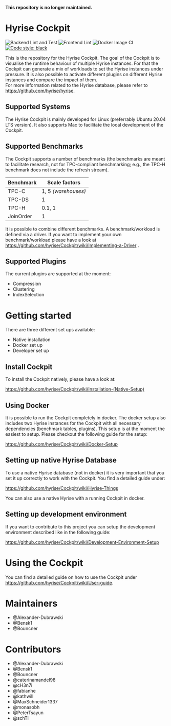 **This repository is no longer maintained.**


# Hyrise Cockpit

![Backend Lint and Test](https://github.com/hyrise/Cockpit/workflows/Backend%20Lint%20and%20Test/badge.svg)
![Frontend Lint](https://github.com/hyrise/Cockpit/workflows/Frontend%20Lint/badge.svg)
![Docker Image CI](https://github.com/hyrise/Cockpit/workflows/Docker%20Image%20CI/badge.svg)
<a href="https://github.com/psf/black"><img alt="Code style: black" src="https://img.shields.io/badge/code%20style-black-000000.svg"></a>

This is the repository for the Hyrise Cockpit. The goal of the Cockpit is to visualise the runtime behaviour of multiple Hyrise instances. For that the Cockpit can generate a mix of workloads to set the Hyrise instances under pressure. It is also possible to activate different plugins on different Hyrise instances and compare the impact of them.  
For more information related to the Hyrise database, please refer to https://github.com/hyrise/hyrise. 

## Supported Systems 

The Hyrise Cockpit is mainly developed for Linux (preferrably Ubuntu 20.04 LTS version). It also supports Mac to facilitate the local development of the Cockpit.

## Supported Benchmarks 

The Cockpit supports a number of benchmarks (the benchmarks are meant to facilitate research, not for TPC-compliant benchmarking; e.g., the TPC-H benchmark does not include the refresh stream). 

| Benchmark  | Scale factors|
| ------------- | ------------- |
| TPC-C  | 1, 5 *(warehouses)*  |
| TPC-DS  | 1  |
| TPC-H  | 0.1, 1  |
| JoinOrder  | 1  |

It is possible to combine different benchmarks. A benchmark/workload is defined via a driver. If you want to implement your own benchmark/workload please have a look at https://github.com/hyrise/Cockpit/wiki/Implementing-a-Driver .

## Supported Plugins 

The current plugins are supported at the moment: 

* Compression
* Clustering
* IndexSelection

# Getting started 

There are three different set ups available: 

* Native installation
* Docker set up
* Developer set up

## Install Cockpit 

To install the Cockpit natively, please have a look at:  

https://github.com/hyrise/Cockpit/wiki/Installation-(Native-Setup) 

## Using Docker

It is possible to run the Cockpit completely in docker. The docker setup also includes two Hyrise instances for the Cockpit with all necessary dependencies (benchmark tables, plugins). This setup is at the moment the easiest to setup. Please checkout the following guide for the setup: 

https://github.com/hyrise/Cockpit/wiki/Docker-Setup

## Setting up native Hyrise Database

To use a native Hyrise database (not in docker) it is very important that you set it up correctly to work with the Cockpit. You find a detailed guide under: 

https://github.com/hyrise/Cockpit/wiki/Hyrise-Things

You can also use a native Hyrise with a running Cockpit in docker. 

## Setting up development environment 

If you want to contribute to this project you can setup the development environment described like in the following guide: 

https://github.com/hyrise/Cockpit/wiki/Development-Environment-Setup

# Using the Cockpit 

You can find a detailed guide on how to use the Cockpit under https://github.com/hyrise/Cockpit/wiki/User-guide. 

# Maintainers

* @Alexander-Dubrawski
* @Bensk1
* @Bouncner 

# Contributors

* @Alexander-Dubrawski
* @Bensk1
* @Bouncner 
* @caterinamandel98
* @cH3n7i
* @fabianhe
* @kathwill
* @MaxSchneider1337
* @monasobh 
* @PeterTsayun
* @schTi

